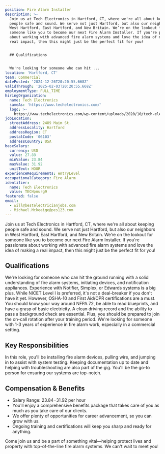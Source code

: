 ```yaml
---
position: Fire Alarm Installer
description: >-
  Join us at Tech Electronics in Hartford, CT, where we're all about keeping
  people safe and sound. We serve not just Hartford, but also our neighbors in
  West Hartford, East Hartford, and New Britain. We’re on the lookout for
  someone like you to become our next Fire Alarm Installer. If you're passionate
  about working with advanced fire alarm systems and love the idea of making a
  real impact, then this might just be the perfect fit for you!


  ## Qualifications


  We're looking for someone who can hit ...
location: 'Hartford, CT'
team: Commercial
datePosted: '2024-12-26T20:20:55.668Z'
validThrough: '2025-02-03T20:20:55.668Z'
employmentType: FULL_TIME
hiringOrganization:
  name: Tech Electronics
  sameAs: 'https://www.techelectronics.com/'
  logo: >-
    https://www.techelectronics.com/wp-content/uploads/2020/10/tech-electronics-logo.png
jobLocation:
  streetAddress: 2489 Main St.
  addressLocality: Hartford
  addressRegion: CT
  postalCode: '06103'
  addressCountry: USA
baseSalary:
  currency: USD
  value: 27.88
  minValue: 23.84
  maxValue: 31.92
  unitText: HOUR
experienceRequirements: entryLevel
occupationalCategory: Fire Alarm
identifier:
  name: Tech Electronics
  value: TECHpnurg9
featured: false
email:
  - will@bestelectricianjobs.com
  - Michael.Mckeaige@pes123.com
---
```




Join us at Tech Electronics in Hartford, CT, where we're all about keeping people safe and sound. We serve not just Hartford, but also our neighbors in West Hartford, East Hartford, and New Britain. We’re on the lookout for someone like you to become our next Fire Alarm Installer. If you're passionate about working with advanced fire alarm systems and love the idea of making a real impact, then this might just be the perfect fit for you!

## Qualifications

We're looking for someone who can hit the ground running with a solid understanding of fire alarm systems, initiating devices, and notification appliances. Experience with Notifier, Simplex, or Edwards systems is a big plus. While NICET Level I is preferred, it's not a deal-breaker if you don't have it yet. However, OSHA-10 and First Aid/CPR certifications are a must. You should know your way around NFPA 72, be able to read blueprints, and have a grasp of basic electricity. A clean driving record and the ability to pass a background check are essential. Plus, you should be prepared to join the on-call rotation after your training period. We're looking for someone with 1-3 years of experience in fire alarm work, especially in a commercial setting.

## Key Responsibilities

In this role, you'll be installing fire alarm devices, pulling wire, and jumping in to assist with system testing. Keeping documentation up to date and helping with troubleshooting are also part of the gig. You'll be the go-to person for ensuring our systems are top-notch.

## Compensation & Benefits

- Salary Range: $23.84-$31.92 per hour
- You'll enjoy a comprehensive benefits package that takes care of you as much as you take care of our clients.
- We offer plenty of opportunities for career advancement, so you can grow with us.
- Ongoing training and certifications will keep you sharp and ready for anything. 

Come join us and be a part of something vital—helping protect lives and property with top-of-the-line fire alarm systems. We can't wait to meet you!